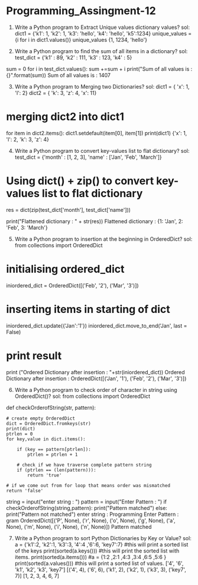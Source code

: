 # Programming_Assingment-12


1. Write a Python program to Extract Unique values dictionary values?
sol:
dict1 = {'k1': 1, 'k2': 1, 'k3': 'hello', 'k4': 'hello', 'k5':1234}
unique_values = {i for i in dict1.values()}
unique_values
{1, 1234, 'hello'}




2. Write a Python program to find the sum of all items in a dictionary?
sol:
test_dict = {'k1' : 89,
             'k2' : 111,
             'k3' : 123,
             'k4' : 5}

sum = 0
for i in test_dict.values():
    sum +=sum + i
print("Sum of all values is : {}".format(sum))
Sum of all values is : 1407




3. Write a Python program to Merging two Dictionaries?
sol:
dict1 = { 'x': 1, 'l': 2}
dict2 = { 'k': 3, 'z': 4, 'x': 11}
# merging dict2 into dict1
for item in dict2.items():
    dict1.setdefault(item[0], item[1])
print(dict1)
{'x': 1, 'l': 2, 'k': 3, 'z': 4}




4. Write a Python program to convert key-values list to flat dictionary?
sol:
test_dict = {'month' : [1, 2, 3], 'name' : ['Jan', 'Feb', 'March']}
  
# Using dict() + zip() to convert key-values list to flat dictionary
res = dict(zip(test_dict['month'], test_dict['name']))

print("Flattened dictionary : " + str(res)) 
Flattened dictionary : {1: 'Jan', 2: 'Feb', 3: 'March'}





5. Write a Python program to insertion at the beginning in OrderedDict?
sol:
from collections import OrderedDict
  
# initialising ordered_dict
iniordered_dict = OrderedDict([('Feb', '2'), ('Mar', '3')])
  
# inserting items in starting of dict 
iniordered_dict.update({'Jan':'1'})
iniordered_dict.move_to_end('Jan', last = False)
  
# print result
print ("Ordered Dictionary after insertion : "+str(iniordered_dict))
Ordered Dictionary after insertion : OrderedDict([('Jan', '1'), ('Feb', '2'), ('Mar', '3')])




6. Write a Python program to check order of character in string using OrderedDict()?
sol:
from collections import OrderedDict 
  
def checkOrderofString(str, pattern): 
      
    # create empty OrderedDict 
    dict = OrderedDict.fromkeys(str) 
    print(dict)   
    ptrlen = 0
    for key,value in dict.items(): 
        
        if (key == pattern[ptrlen]): 
            ptrlen = ptrlen + 1
          
        # check if we have traverse complete pattern string 
        if (ptrlen == (len(pattern))):            
            return 'true'
  
    # if we come out from for loop that means order was mismatched 
    return 'false'
  

string = input("enter string : ")
pattern = input("Enter Pattern : ")
if checkOrderofString(string,pattern):
    print("Pattern matched")
else:
    print("Pattern not matched")
enter string : Programming
Enter Pattern : gram
OrderedDict([('P', None), ('r', None), ('o', None), ('g', None), ('a', None), ('m', None), ('i', None), ('n', None)])
Pattern matched




7. Write a Python program to sort Python Dictionaries by Key or Value?
sol:
a = {'k1':2, 'k2':1, 'k3':3, '4':4 ,'6':6, 'key7':7}
#this will print a sorted list of the keys
print(sorted(a.keys()))
#this will print the sorted list with items.
print(sorted(a.items()))
#a = {1:2 ,2:1 ,4:3 ,3:4 ,6:5 ,5:6 }
print(sorted(a.values()))
#this will print a sorted list of values.
['4', '6', 'k1', 'k2', 'k3', 'key7']
[('4', 4), ('6', 6), ('k1', 2), ('k2', 1), ('k3', 3), ('key7', 7)]
[1, 2, 3, 4, 6, 7]




 

